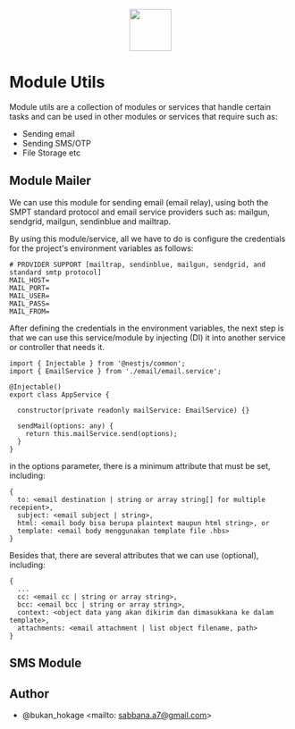 <p align="center">
  <img src="https://d1nhio0ox7pgb.cloudfront.net/_img/o_collection_png/green_dark_grey/512x512/plain/arrow_loop3.png" width="75">
</p>

# Module Utils
Module utils are a collection of modules or services that handle certain tasks and can be used in other modules or services that require such as:
- Sending email
- Sending SMS/OTP
- File Storage etc

## Module Mailer
We can use this module for sending email (email relay), using both the SMPT standard protocol and email service providers such as: mailgun, sendgrid, mailgun, sendinblue and mailtrap.

By using this module/service, all we have to do is configure the credentials for the project's environment variables as follows:

```
# PROVIDER SUPPORT [mailtrap, sendinblue, mailgun, sendgrid, and standard smtp protocol]
MAIL_HOST=
MAIL_PORT=
MAIL_USER=
MAIL_PASS=
MAIL_FROM=
```
After defining the credentials in the environment variables, the next step is that we can use this service/module by injecting (DI) it into another service or controller that needs it.

```
import { Injectable } from '@nestjs/common';
import { EmailService } from './email/email.service';

@Injectable()
export class AppService {

  constructor(private readonly mailService: EmailService) {}

  sendMail(options: any) {
    return this.mailService.send(options);
  }
}

```
in the options parameter, there is a minimum attribute that must be set, including:
```
{
  to: <email destination | string or array string[] for multiple recepient>,
  subject: <email subject | string>,
  html: <email body bisa berupa plaintext maupun html string>, or
  template: <email body menggunakan template file .hbs>
}
```
Besides that, there are several attributes that we can use (optional), including:
```
{
  ...
  cc: <email cc | string or array string>,
  bcc: <email bcc | string or array string>,
  context: <object data yang akan dikirim dan dimasukkana ke dalam template>,
  attachments: <email attachment | list object filename, path>
}
```

## SMS Module

## Author
- @bukan_hokage <mailto: sabbana.a7@gmail.com>
